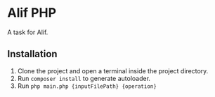 # Alif PHP
A task for Alif.

## Installation
1. Clone the project and open a terminal inside the project directory.
2. Run `composer install` to generate autoloader.
3. Run `php main.php {inputFilePath} {operation}`
